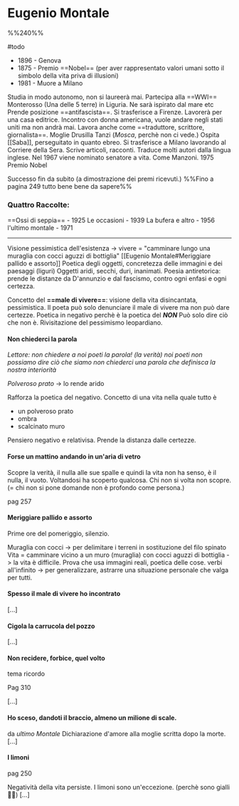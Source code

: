 # Eugenio Montale

%%240%%


#todo 


- 1896 - Genova
- 1875 - Premio ==Nobel== (per aver rappresentato valori umani sotto il simbolo della vita priva di illusioni) 
- 1981 - Muore a Milano 

Studia in modo autonomo, non si laureerà mai. 
Partecipa alla ==WWI== 
Monterosso (Una delle 5 terre) in Liguria. Ne sarà ispirato dal mare etc
Prende posizione ==antifascista==. 
Si trasferisce a Firenze. Lavorerà per una casa editrice. Incontro con donna americana, vuole andare negli stati uniti ma non andrà mai. 
Lavora anche come ==traduttore, scrittore, giornalista==. 
Moglie Drusilla Tanzi (*Mosca*, perchè non ci vede.)
Ospita [[Saba]], perseguitato in quanto ebreo. 
Si trasferisce a Milano lavorando al Corriere della Sera. Scrive articoli, racconti. 
Traduce molti autori dalla lingua inglese. 
Nel 1967 viene nominato senatore a vita. Come Manzoni.
1975 Premio Nobel

Successo fin da subito (a dimostrazione dei premi ricevuti.)
%%Fino a pagina 249 tutto bene bene da sapere%%


### Quattro Raccolte: 
==Ossi di seppia== - 1925 
Le occasioni - 1939 
La bufera e altro - 1956 
l'ultimo montale - 1971 


---

Visione pessimistica dell'esistenza -> vivere = "camminare lungo una muraglia con cocci aguzzi di bottiglia" [[Eugenio Montale#Meriggiare pallido e assorto]]
Poetica degli oggetti, concretezza delle immagini e dei paesaggi (liguri)
Oggetti aridi, secchi, duri, inanimati. 
Poesia antiretorica: prende le distanze da D'annunzio e dal fascismo, contro ogni enfasi e ogni certezza. 

Concetto del **==male di vivere==**: visione della vita disincantata, pessimistica. Il poeta può solo denunciare il male di vivere ma non può dare certezze. 
Poetica in negativo perchè è la poetica del ***NON*** Può solo dire ciò che non è. 
Rivisitazione del pessimismo leopardiano. 


#### Non chiederci la parola
_Lettore: non chiedere a noi poeti la parola! (la verità)_
_noi poeti non possiamo dire ciò che siamo_
_non chiederci una parola che definisca la nostra interiorità_

_Polveroso prato_ -> lo rende arido 

Rafforza la poetica del negativo.
Concetto di una vita nella quale tutto è 
- un polveroso prato
- ombra
- scalcinato muro 

Pensiero negativo e relativisa. Prende la distanza dalle certezze.

#### Forse un mattino andando in un'aria di vetro
Scopre la verità, il nulla alle sue spalle e quindi la vita non ha senso, è il nulla, il vuoto. 
Voltandosi ha scoperto qualcosa. Chi non si volta non scopre. (= chi non si pone domande non è profondo come persona.)

pag 257 

#### Meriggiare pallido e assorto
Prime ore del pomeriggio, silenzio. 

Muraglia con cocci -> per delimitare i terreni in sostituzione del filo spinato 
Vita = camminare vicino a un muro (muraglia) con cocci aguzzi di bottiglia -> la vita è difficile. 
Prova che usa immagini reali, poetica delle cose. 
verbi all'infinito -> per generalizzare, astrarre una situazione personale che valga per tutti. 

#### Spesso il male di vivere ho incontrato
[...]


#### Cigola la carrucola del pozzo
[...]

#### Non recidere, forbice, quel volto 
tema ricordo 

Pag 310

[...]
#### Ho sceso, dandoti il braccio, almeno un milione di scale. 
da _ultimo Montale_
Dichiarazione d'amore alla moglie scritta dopo la morte. 
[...]

#### I limoni 
pag 250 

Negatività della vita persiste. I limoni sono un'eccezione. (perchè sono gialli 🫶😃)
[...]